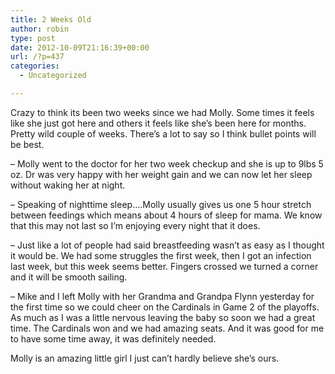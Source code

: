 ```yaml
---
title: 2 Weeks Old
author: robin
type: post
date: 2012-10-09T21:16:39+00:00
url: /?p=437
categories:
  - Uncategorized

---
```

Crazy to think its been two weeks since we had Molly. Some times it feels like she just got here and others it feels like she&#8217;s been here for months. Pretty wild couple of weeks. There&#8217;s a lot to say so I think bullet points will be best. 

&#8211; Molly went to the doctor for her two week checkup and she is up to 9lbs 5 oz. Dr was very happy with her weight gain and we can now let her sleep without waking her at night. 

&#8211; Speaking of nighttime sleep&#8230;.Molly usually gives us one 5 hour stretch between feedings which means about 4 hours of sleep for mama. We know that this may not last so I&#8217;m enjoying every night that it does. 

&#8211; Just like a lot of people had said breastfeeding wasn&#8217;t as easy as I thought it would be. We had some struggles the first week, then I got an infection last week, but this week seems better. Fingers crossed we turned a corner and it will be smooth sailing. 

&#8211; Mike and I left Molly with her Grandma and Grandpa Flynn yesterday for the first time so we could cheer on the Cardinals in Game 2 of the playoffs. As much as I was a little nervous leaving the baby so soon we had a great time. The Cardinals won and we had amazing seats. And it was good for me to have some time away, it was definitely needed. 

Molly is an amazing little girl I just can&#8217;t hardly believe she&#8217;s ours.